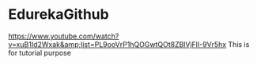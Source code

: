 # EdurekaGithub
https://www.youtube.com/watch?v=xuB1Id2Wxak&amp;list=PL9ooVrP1hQOGwtQOt8ZBlVjFlI-9Vr5hx
This is for tutorial purpose
